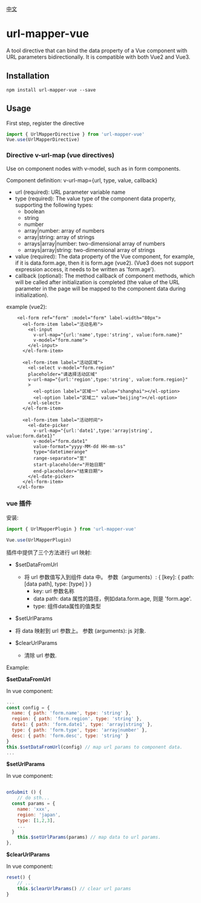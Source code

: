 [中文](./README.md)

# url-mapper-vue
A tool directive that can bind the data property of a Vue component with URL parameters bidirectionally. It is compatible with both Vue2 and Vue3.

## Installation

```shell
npm install url-mapper-vue --save
```

## Usage
First step, register the directive

``` javascript
import { UrlMapperDirective } from 'url-mapper-vue'
Vue.use(UrlMapperDirective)
```

### Directive v-url-map (vue directives)
Use on component nodes with v-model, such as in form components.

Component definition:
v-url-map={url, type, value, callback}

- url (required): URL parameter variable name
- type (required): The value type of the component data property, supporting the following types:
  - boolean
  - string
  - number
  - array|number: array of numbers
  - array|string: array of strings
  - arrays|array|number: two-dimensional array of numbers
  - arrays|array|string: two-dimensional array of strings
- value (required): The data property of the Vue component, for example, if it is data.form.age, then it is form.age (vue2). (Vue3 does not support expression access, it needs to be written as 'form.age').
- callback (optional): The method callback of component methods, which will be called after initialization is completed (the value of the URL parameter in the page will be mapped to the component data during initialization).

example (vue2):
```
    <el-form ref="form" :model="form" label-width="80px">
      <el-form-item label="活动名称">
        <el-input
          v-url-map="{url:'name',type:'string', value:form.name}"
          v-model="form.name">
        </el-input>
      </el-form-item>

      <el-form-item label="活动区域">
        <el-select v-model="form.region"
        placeholder="请选择活动区域"
        v-url-map="{url:'region',type:'string', value:form.region}"
        >
          <el-option label="区域一" value="shanghai"></el-option>
          <el-option label="区域二" value="beijing"></el-option>
        </el-select>
      </el-form-item>

      <el-form-item label="活动时间">
        <el-date-picker
          v-url-map="{url:'date1',type:'array|string', value:form.date1}"
          v-model="form.date1"
          value-format="yyyy-MM-dd HH-mm-ss"
          type="datetimerange"
          range-separator="至"
          start-placeholder="开始日期"
          end-placeholder="结束日期">
        </el-date-picker>
      </el-form-item>
    </el-form>
```

### vue 插件

安装:

```javascript
import { UrlMapperPlugin } from 'url-mapper-vue'

Vue.use(UrlMapperPlugin)
``` 

插件中提供了三个方法进行 url 映射:

- $setDataFromUrl

  - 将 url 参数值写入到组件 data 中。
  参数（arguments）: { [key]: { path: [data path], type: [type] } }
    - key: url 参数名称
    - data path: data 属性的路径，例如data.form.age, 则是 'form.age'.
    - type: 组件data属性的值类型

- $setUrlParams

- 将 data 映射到 url 参数上。
  参数 (arguments): js 对象.

- $clearUrlParams
  - 清除 url 参数.


Example:

**$setDataFromUrl**

In vue component:

```javascript
...
const config = {
  name: { path: 'form.name', type: 'string' },
  region: { path: 'form.region', type: 'string' },
  date1: { path: 'form.date1', type: 'array|string' },
  type: { path: 'form.type', type: 'array|number' },
  desc: { path: 'form.desc', type: 'string' }
}
this.$setDataFromUrl(config) // map url params to component data.
...
```

**$setUrlParams**

In vue component:

```javascript

onSubmit () {
	// do sth...
  const params = {
    name: 'xxx',
    region: 'japan',
    type: [1,2,3],
    ...
  }
	this.$setUrlParams(params) // map data to url params.
},
```


**$clearUrlParams**

In vue component:

```javascript
reset() {
	// ...
	this.$clearUrlParams() // clear url params
}
```

